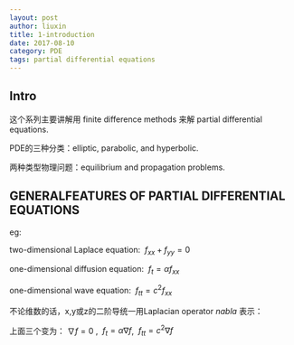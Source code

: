 ```yaml
---
layout: post
author: liuxin
title: 1-introduction
date: 2017-08-10
category: PDE
tags: partial differential equations 
---
```


## Intro
这个系列主要讲解用 finite difference methods 来解 partial differential equations.

PDE的三种分类：elliptic, parabolic, and hyperbolic.

两种类型物理问题：equilibrium and propagation problems.

## GENERALFEATURES OF PARTIAL DIFFERENTIAL EQUATIONS 
eg:

two-dimensional Laplace equation:  $\ f_{xx} + f_{yy} = 0$

one-dimensional diffusion equation: $\ f_t = \alpha f_{xx}$

one-dimensional wave equation: $\ f_{tt} = c^2 f_{xx}$

不论维数的话，x,y或z的二阶导统一用Laplacian operator $nabla$ 表示：

上面三个变为：$\ \nabla f = 0$ , $\  f_t = \alpha \nabla f$, $\ f_{tt} = c^2 \nabla f$